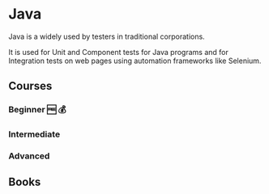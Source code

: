 # Java

Java is a widely used by testers in traditional corporations.

It is used for Unit and Component tests for Java programs and for Integration tests on web pages using automation frameworks like Selenium.

## Courses

### Beginner 🆓 💰

### Intermediate

### Advanced

## Books
